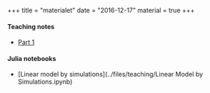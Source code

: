 +++
title = "materialet"
date = "2016-12-17"
material = true
+++

#### Teaching notes
- [Part 1](http://docenti.luiss.it/protected-uploads/580/2017/02/20170215192312-et_notes_part1.pdf)



#### Julia notebooks
- [Linear model by simulations](../files/teaching/Linear Model by Simulations.ipynb)
